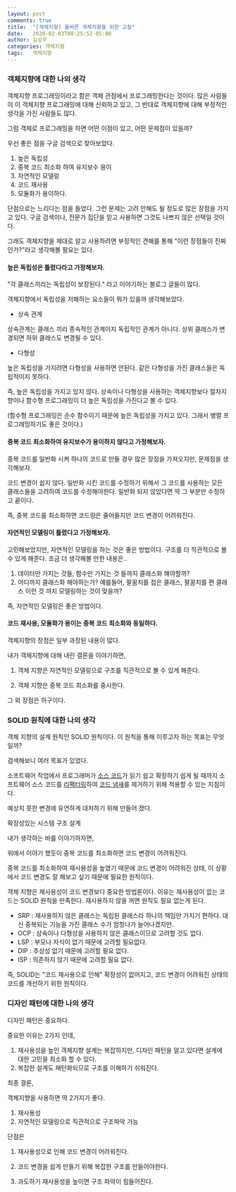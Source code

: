 ```yaml
---
layout: post
comments: true
title:  "[객체지향] 올바른 객체지향을 위한 고찰"
date:   2020-02-03T00:25:52-05:00
author: 김상우
categories: 객체지향
tags:	객체지향
---
```




### 객체지향에 대한 나의 생각

객체지향 프로그래밍이라고 함은 객체 관점에서 프로그래밍한다는 것이다. 많은 사람들이 이 객체지향 프로그래밍에 대해 신뢰하고 있고, 그 반대로 객체지향에 대해 부정적인 생각을 가진 사람들도 많다.

그럼 객체로 프로그래밍을 하면 어떤 이점이 있고, 어떤 문제점이 있을까?

우선 좋은 점을 구글 검색으로 찾아보았다. 

1. 높은 독립성
2. 중복 코드 최소화 하여 유지보수 용이
3. 자연적인 모델링
4. 코드 재사용
5. 모듈화가 용이하다.

단점으로는 느리다는 점을 들었다. 그런 문제는 고려 안해도 될 정도로 많은 장점을 가지고 있다. 구글 검색이나, 전문가 집단을 믿고 사용하면 그것도 나쁘지 않은 선택일 것이다.

그래도 객체지향을 제대로 알고 사용하려면 부정적인 견해를 통해 "이런 장점들이 진짜인가?"라고 생각해볼 필요는 있다.



#### 높은 독립성은 틀렸다라고 가정해보자.

"각 클래스끼리는 독립성이 보장된다." 라고 이야기하는 블로그 글들이 많다.

객체지향에서 독립성을 저해하는 요소들이 뭐가 있을까 생각해보았다.

- 상속 관계

상속관계는 클래스 끼리 종속적인 관계이지 독립적인 관계가 아니다. 상위 클래스가 변경되면 하위 클래스도 변경될 수 있다.

- 다형성

높은 독립성을 가지려면 다형성을 사용하면 안된다. 같은 다형성을 가진 클래스들은 독립적이지 못하다.



즉, 높은 독립성을 가지고 있지 않다. 상속이나 다형성을 사용하는 객체지향보다 절차지향이나 함수형 프로그래밍이 더 높은 독립성을 가진다고 볼 수 있다.

(함수형 프로그래밍은 순수 함수이기 때문에 높은 독립성을 가지고 있다. 그래서 병렬 프로그래밍하기도 좋은 것이다.)



#### 중복 코드 최소화하여 유지보수가 용이하지 않다고 가정해보자.

중복 코드를 일반화 시켜 하나의 코드로 만들 경우 많은 장점을 가져오지만, 문제점을 생각해보자.

코드 변경이 쉽지 않다. 일반화 시킨 코드를 수정하기 위해서 그 코드를 사용하는 모든 클래스들을 고려하여 코드를 수정해야한다. 일반화 되지 않았다면 딱 그 부분만 수정하고 끝이다.



즉, 중복 코드를 최소화하면 코드량은 줄어들지만 코드 변경이 어려워진다.



#### 자연적인 모델링이 틀렸다고 가정해보자.

고민해보았지만, 자연적인 모델링을 하는 것은 좋은 방법이다. 구조를 더 직관적으로 볼 수 있게 해준다. 조금 더 생각해볼 만한 내용은..

1. 데이터만 가지는 것들, 함수만 가지는 것 들까지 클래스화 해야할까?
2. 어디까지 클래스화 해야하는가? 예를들어, 팔꿈치를 접은 클래스, 팔꿈치를 편 클래스 이런 것 까지 모델링하는 것이 맞을까?



즉, 자연적인 모델링은 좋은 방법이다.



#### 코드 재사용, 모듈화가 용이는 중복 코드 최소화와 동일하다.





객체지향의 장점은 일부 과장된 내용이 많다.

내가 객체지향에 대해 내린 결론을 이야기하면,

1. 객체 지향은 자연적인 모델링으로 구조를 직관적으로 볼 수 있게 해준다.

2. 객체 지향은 중복 코드 최소화를 중시한다.

그 외 장점은 허구이다.



### SOLID 원칙에 대한 나의 생각



객체 지향의 설계 원칙인 SOLID 원칙이다. 이 원칙을 통해 이루고자 하는 목표는 무엇일까?

검색해보니 여러 목표가 있었다.

소프트웨어 작업에서 프로그래머가 [소스 코드](https://ko.wikipedia.org/wiki/소스_코드)가 읽기 쉽고 확장하기 쉽게 될 때까지 소프트웨어 소스 코드를 [리팩터링](https://ko.wikipedia.org/wiki/리팩터링)하여 [코드 냄새](https://ko.wikipedia.org/wiki/코드_냄새)를 제거하기 위해 적용할 수 있는 지침이다.

예상치 못한 변경에 유연하게 대처하기 위해 만들어 졌다.

확장성있는 시스템 구조 설계



내가 생각하는 바를 이야기하자면, 

위에서 이야기 했듯이 중복 코드를 최소화하면 코드 변경이 어려워진다.

중복 코드를 최소화하여 재사용성을 높였기 때문에 코드 변경이 어려워진 상태, 이 상황에서 코드 변경도 잘 해보고 싶기 때문에 필요한 원칙이다.

객체 지향은 재사용성이 코드 변경보다 중요한 방법론이다. 이유는 재사용성이 없는 코드는 SOLID 원칙을 만족한다. 재사용하지 않을 꺼면 원칙도 필요 없는게 된다.

- SRP : 재사용하지 않은 클래스는 독립된 클래스라 하나의 책임만 가지기 편하다. 대신 중복되는 기능을 가진 클래스 수가 엄청나가 늘어나겠지만.
- OCP : 상속이나 다형성을 사용하지 않은 클래스이므로 고려할 것도 없다.
- LSP : 부모나 자식이 없기 때문에 고려할 필요없다.
- DIP : 추상성 없기 때문에 고려할 필요 없다.
- ISP : 의존하지 않기 때문에 고려할 필요 없다.



즉, SOLID는 "코드 재사용으로 인해" 확장성이 없어지고, 코드 변경이 어려워진 상태의 코드를 개선하기 위한 원칙이다.



### 디자인 패턴에 대한 나의 생각

디자인 패턴은 중요하다.

중요한 이유는 2가지 인데,

1. 재사용성을 높인 객체지향 설계는 복잡하지만, 디자인 패턴을 알고 있다면 설계에 대한 고민을 최소화 할 수 있다.
2. 복잡한 설계도 패턴화되므로 구조를 이해하기 쉬워진다.



최종 결론,

객체지향을 사용하면 딱 2가지가 좋다.

1. 재사용성
2. 자연적인 모델링으로 직관적으로 구조파악 가능



단점은

1. 재사용성으로 인해 코드 변경이 어려워진다.
2. 코드 변경을 쉽게 만들기 위해 복잡한 구조를 만들어야한다.

3. 과도하기 재사용성을 높이면 구조 파악이 힘들어진다.

